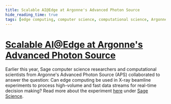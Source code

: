 ```yaml
---
title: Scalable AI@Edge at Argonne's Advanced Photon Source
hide_reading_time: true
tags: [edge computing, computer science, computational science, Argonne APS, Sage science]
---
```


# [Scalable AI@Edge at Argonne's Advanced Photon Source](/science/scalable-ci-in-aps)

Earlier this year, Sage computer science researchers and computational scientists from Argonne's Advanced Photon Source (APS) collaborated to answer the question: Can edge computing be used in X-ray beamline experiments to process high-volume and fast data streams for real-time decision making?  Read more about the experiment [here](/science/scalable-ci-in-aps) under [Sage Science](/science).